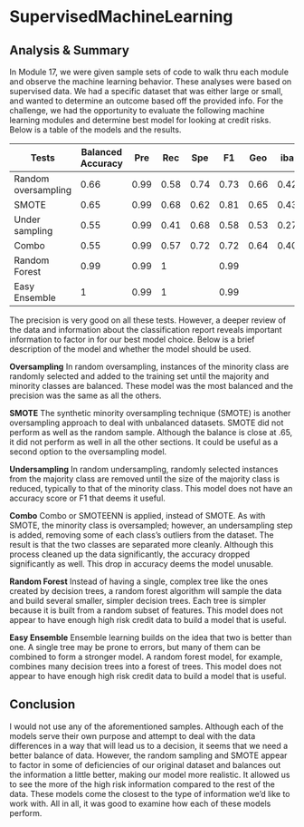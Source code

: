 # SupervisedMachineLearning

## Analysis & Summary
In Module 17, we were given sample sets of code to walk thru each module and observe the machine learning behavior. These analyses were based on supervised data. We had a specific dataset that was either large or small, and wanted to determine an outcome based off the provided info. 
For the challenge, we had the opportunity to evaluate the following machine learning modules and determine best model for looking at credit risks. Below is a table of the models and the results. 

Tests	             | Balanced Accuracy |	Pre |	Rec |	Spe |	F1  |	Geo |	iba |
-------------------|-------------------|------|-----|-----|-----|-----|-----|
Random oversampling| 0.66              |	0.99|	0.58|	0.74|	0.73|	0.66|	0.42|
SMOTE	             |0.65               | 	0.99|	0.68|	0.62|	0.81|	0.65|	0.43|
Under sampling	   |0.55               |	0.99|	0.41|	0.68|	0.58|	0.53|	0.27|
Combo	             |0.55               |	0.99|	0.57|	0.72|	0.72|	0.64|	0.40|
Random Forest	     |0.99               |  0.99|	1	 	|     | 0.99|	 	  |     |
Easy Ensemble	     |1                  |	0.99|	1	 	|     | 0.99|	 	  |     |


The precision is very good on all these tests. However, a deeper review of the data and information about the classification report reveals important information to factor in for our best model choice. Below is a brief description of the model and whether the model should be used. 

**Oversampling**
In random oversampling, instances of the minority class are randomly selected and added to the training set until the majority and minority classes are balanced.  These model was the most balanced and the precision was the same as all the others. 

**SMOTE**
The synthetic minority oversampling technique (SMOTE) is another oversampling approach to deal with unbalanced datasets. SMOTE did not perform as well as the random sample. Although the balance is close at .65, it did not perform as well in all the other sections. It could be useful as a second option to the oversampling model. 

**Undersampling**
In random undersampling, randomly selected instances from the majority class are removed until the size of the majority class is reduced, typically to that of the minority class. This model does not have an accuracy score or F1 that deems it useful. 

**Combo**
Combo or SMOTEENN is applied, instead of SMOTE. As with SMOTE, the minority class is oversampled; however, an undersampling step is added, removing some of each class’s outliers from the dataset. The result is that the two classes are separated more cleanly. Although this process cleaned up the data significantly, the accuracy dropped significantly as well. This drop in accuracy deems the model unusable. 

**Random Forest**
Instead of having a single, complex tree like the ones created by decision trees, a random forest algorithm will sample the data and build several smaller, simpler decision trees. Each tree is simpler because it is built from a random subset of features. This model does not appear to have enough high risk credit data to build a model that is useful. 

**Easy Ensemble**
Ensemble learning builds on the idea that two is better than one. A single tree may be prone to errors, but many of them can be combined to form a stronger model. A random forest model, for example, combines many decision trees into a forest of trees. This model does not appear to have enough high risk credit data to build a model that is useful.

## Conclusion
I would not use any of the aforementioned samples. Although each of the models serve their own purpose and attempt to deal with the data differences in a way that will lead us to a decision, it seems that we need a better balance of data. 
However, the random sampling and SMOTE appear to factor in some of deficiencies of our original dataset and balances out the information a little better, making our model more realistic. It allowed us to see the more of the high risk information compared to the rest of the data. These models come the closest to the type of information we’d like to work with. All in all, it was good to examine how each of these models perform. 
